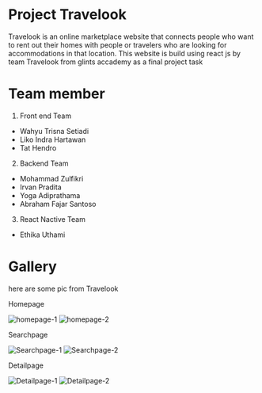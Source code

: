 # Project Travelook


Travelook is an online marketplace website that connects people who want to rent out their homes with people or travelers who are looking for accommodations in that location. This website is build using react js by team Travelook from glints accademy as a final project task

# Team member

1. Front end Team
- Wahyu Trisna Setiadi
- Liko Indra Hartawan
- Tat Hendro
2. Backend Team
- Mohammad Zulfikri
- Irvan Pradita
- Yoga Adiprathama
- Abraham Fajar Santoso
3. React Nactive Team
- Ethika Uthami

# Gallery

here are some pic from Travelook

Homepage 

![homepage-1](https://gitlab.com/binarxglints_batch11/finalproject/team-b/Frontend/-/raw/new-wahyuts/images/Homepage-1.png)
![homepage-2](https://gitlab.com/binarxglints_batch11/finalproject/team-b/Frontend/-/raw/new-wahyuts/images/Homepage-2.png)

Searchpage

![Searchpage-1](https://gitlab.com/binarxglints_batch11/finalproject/team-b/Frontend/-/raw/new-wahyuts/images/Search-page-01.png)
![Searchpage-2](https://gitlab.com/binarxglints_batch11/finalproject/team-b/Frontend/-/raw/new-wahyuts/images/Search-page-2.png)

Detailpage

![Detailpage-1](https://gitlab.com/binarxglints_batch11/finalproject/team-b/Frontend/-/raw/new-wahyuts/images/Detail-page-1.png)
![Detailpage-2](https://gitlab.com/binarxglints_batch11/finalproject/team-b/Frontend/-/raw/new-wahyuts/images/Detail-page-2.png)
